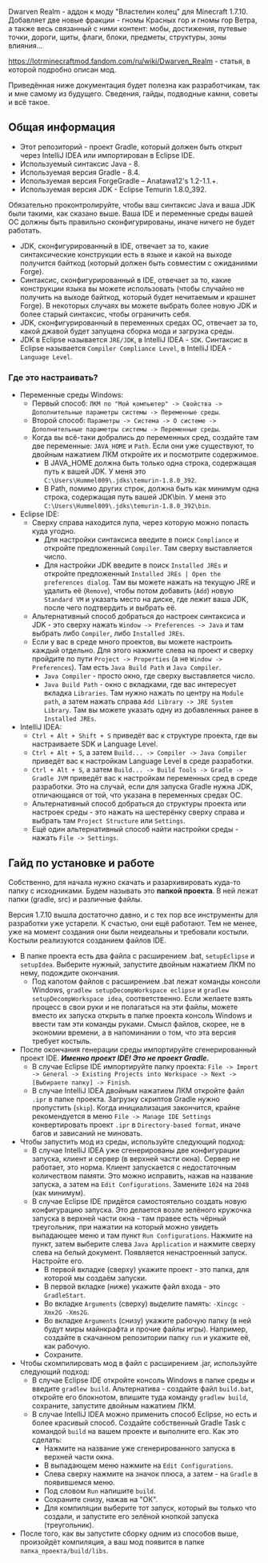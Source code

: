 Dwarven Realm - аддон к моду "Властелин колец" для Minecraft 1.7.10. Добавляет две новые фракции - гномы Красных гор и гномы гор Ветра, а также весь связанный с ними контент: мобы, достижения, путевые точки, дороги, щиты, флаги, блоки, предметы, структуры, зоны влияния...

https://lotrminecraftmod.fandom.com/ru/wiki/Dwarven_Realm - статья, в которой подробно описан мод.

Приведённая ниже документация будет полезна как разработчикам, так и мне самому из будущего. Сведения, гайды, подводные камни, советы и всё такое. 

## Общая информация

* Этот репозиторий - проект Gradle, который должен быть открыт через IntelliJ IDEA или импортирован в Eclipse IDE.
* Используемый синтаксис Java - 8.
* Используемая версия Gradle - 8.4.
* Используемая версия ForgeGradle – Anatawa12's 1.2-1.1.+.
* Используемая версия JDK - Eclipse Temurin 1.8.0_392.

Обязательно проконтролируйте, чтобы ваш синтаксис Java и ваша JDK были такими, как сказано выше. Ваша IDE и переменные среды вашей ОС должны быть правильно сконфигурированы, иначе ничего не будет работать.

* JDK, сконфигурированный в IDE, отвечает за то, какие синтаксические конструкции есть в языке и какой на выходе получится байткод (который должен быть совместим с ожиданиями Forge).
* Синтаксис, сконфигурированный в IDE, отвечает за то, какие конструкции языка вы можете использовать (чтобы случайно не получить на выходе байткод, который будет нечитаемым и крашнет Forge). В некоторых случаях вы можете выбрать более новую JDK и более старый синтаксис, чтобы ограничить себя.
* JDK, сконфигурированный в переменных средах ОС, отвечает за то, какой джавой будет запущена сборка мода и загрузка среды.
* JDK в Eclipse называется `JRE/JDK`, в IntelliJ IDEA - `SDK`. Синтаксис в Eclipse называется `Compiler Compliance Level`, в IntelliJ IDEA - `Language Level`.

### Где это настраивать?

* Переменные среды Windows:
  * Первый способ: `ЛКМ по "Мой компьютер" -> Свойства -> Дополнительные параметры системы -> Переменные среды`.
  * Второй способ: `Параметры -> Система -> О системе -> Дополнительные параметры системы -> Переменные среды`.
  * Когда вы всё-таки добрались до переменных сред, создайте там две переменные: `JAVA_HOME` и `Path`. Если они уже существуют, то двойным нажатием ЛКМ откройте их и посмотрите содержимое.
    * В JAVA_HOME должна быть только одна строка, содержащая путь к вашей JDK. У меня это `C:\Users\Hummel009\.jdks\temurin-1.8.0_392`.
    * В Path, помимо других строк, должна быть как минимум одна строка, содержащая путь вашей JDK\bin. У меня это `C:\Users\Hummel009\.jdks\temurin-1.8.0_392\bin`.
* Eclipse IDE:
  * Сверху справа находится лупа, через которую можно попасть куда угодно.
    * Для настройки синтаксиса введите в поиск `Compliance` и откройте предложенный `Compiler`. Там сверху выставляется число.
    * Для настройки JDK введите в поиск `Installed JREs` и откройте предложенный  `Installed JREs | Open the preferences dialog`. Там вы можете нажать на текущую JRE и удалить её (`Remove`), чтобы потом добавить (`Add`) новую `Standard VM` и указать место на диске, где лежит ваша JDK, после чего подтвердить и выбрать её.
  * Альтернативный способ добраться до настроек синтаксиса и JDK - это сверху нажать `Window -> Preferences -> Java` и там выбрать либо `Compiler`, либо `Installed JREs`.
  * Если у вас в среде много проектов, вы можете настроить каждый отдельно. Для этого нажмите слева на проект и сверху пройдите по пути `Project -> Properties` (а не `Window -> Preferences`). Там есть `Java Build Path` и `Java Compiler`.
    * `Java Compiler` - просто окно, где сверху выставляется число.
    * `Java Build Path` - окно с вкладками, где вас интересует вкладка `Libraries`. Там нужно нажать по центру на `Module path`, а затем нажать справа `Add Library -> JRE System Library`. Там вы можете указать одну из добавленных ранее в `Installed JREs`.
* IntelliJ IDEA:
  * `Ctrl + Alt + Shift + S` приведёт вас к структуре проекта, где вы настраиваете SDK и Language Level.
  * `Ctrl + Alt + S`, а затем `Build... -> Compiler -> Java Compiler` приведёт вас к настройкам Language Level в среде разработки.
  * `Ctrl + Alt + S`, а затем `Build... -> Build Tools -> Gradle -> Gradle JVM` приведёт вас к настройкам переменных сред в среде разработки. Это на случай, если для запуска Gradle нужна JDK, отличающаяся от той, что указана в переменных средах ОС.
  * Альтернативный способ добраться до структуры проекта или настроек среды - это нажать на шестерёнку сверху справа и выбрать там `Project Structure` или `Settings`.
  * Ещё один альтернативный способ найти настройки среды - нажать `File -> Settings`.

## Гайд по установке и работе

Собственно, для начала нужно скачать и разархивировать куда-то папку с исходниками. Будем называть это **папкой проекта**. В ней лежат папки (gradle, src) и различные файлы.

Версия 1.7.10 вышла достаточно давно, и с тех пор все инструменты для разработки уже устарели. К счастью, они ещё работают. Тем не менее, уже на момент создания они были неидеальны и требовали костыли. Костыли реализуются созданием файлов IDE.

* В папке проекта есть два файла с расширением .bat, `setupEclipse` и `setupIdea`. Выберите нужный, запустите двойным нажатием ЛКМ по нему, подождите окончания.
  * Под капотом файлов с расширением .bat лежат команды консоли Windows, `gradlew setupDecompWorkspace eclipse` и `gradlew setupDecompWorkspace idea`, соответственно. Если желаете взять процесс в свои руки и не полагаться на эти файлы, можете вместо их запуска открыть в папке проекта консоль Windows и ввести там эти команды руками. Смысл файлов, скорее, не в экономии времени, а в напоминании о том, что эта версия требует костыль.
* После окончания генерации среды импортируйте сгенерированный проект IDE. ***Именно проект IDE! Это не проект Gradle.***
  * В случае Eclipse IDE импортируйте папку проекта: `File -> Import -> General -> Existing Projects into Workspace -> Next -> [Выбираете папку] -> Finish`.
  * В случае IntelliJ IDEA двойным нажатием ЛКМ откройте файл `.ipr` в папке проекта. Загрузку скриптов Gradle нужно пропустить (`skip`). Когда инициализация закончится, крайне рекомендуется в меню `File -> Manage IDE Settings` конвертировать проект `.ipr` в `Directory-based format`, иначе багов и зависаний не миновать.
* Чтобы запустить мод из среды, используйте следующий подход:
  * В случае IntelliJ IDEA уже сгенерированы две конфигурации запуска, клиент и сервер (в верхней части окна). Сервер не работает, это норма. Клиент запускается с недостаточным количеством памяти. Это можно исправить, нажав на название запуска, а затем на `Edit Configurations`. Замените `1024` на `2048` (как минимум).
  * В случае Eclipse IDE придётся самостоятельно создать новую конфигурацию запуска. Это делается возле зелёного кружочка запуска в верхней части окна - там правее есть чёрный треугольник, при нажатии на который можно увидеть выпадающее меню и там пункт `Run Configurations`. Нажмите на пункт, затем выберите слева `Java Application` и нажмите сверху слева на белый документ. Появляется ненастроенный запуск. Настройте его.
    * В первой вкладке (сверху) укажите проект - это папка, для которой мы создаём запуски.
    * В первой вкладке (ниже) укажите файл входа - это `GradleStart`.
    * Во вкладке `Arguments` (сверху) выделите память: `-Xincgc -Xmx2G -Xms2G`.
    * Во вкладке `Arguments` (снизу) укажите рабочую папку (в ней будут миры майнкрафта и прочие файлы игры). Например, создайте в скачанном репозитории папку `run` и укажите её, как рабочую.
    * Сохраните.
* Чтобы скомпилировать мод в файл с расширением .jar, используйте следующий подход:
  * В случае Eclipse IDE откройте консоль Windows в папке среды и введите `gradlew build`. Альтернатива - создайте файл `build.bat`, откройте его блокнотом, впишите туда команду `gradlew build`, сохраните, запустите двойным нажатием ЛКМ.
  * В случае IntelliJ IDEA можно применить способ Eclipse, но есть и более красивый способ. Создайте собственный Gradle Task с командой `build` на вашем проекте и выполните его. Как это сделать:
    * Нажмите на название уже сгенерированного запуска в верхней части окна.
    * В выпадающем меню нажмите на `Edit Configurations`.
    * Слева сверху нажмите на значок плюса, а затем - на `Gradle` в появившемся меню.
    * Под словом `Run` напишите `build`.
    * Сохраните снизу, нажав на "ОК".
    * Для компиляции выберите тот запуск, который вы только что создали, и запустите его зелёной кнопкой запуска (треугольник).
* После того, как вы запустите сборку одним из способов выше, произойдёт компиляция, а ваш мод появится в папке `папка_проекта/build/libs`.
